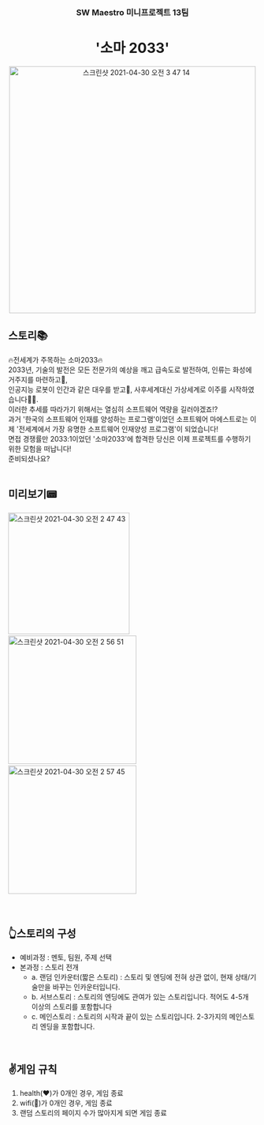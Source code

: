 <h3 align= "center"> SW Maestro 미니프로젝트 13팀 </h3>
<h1 align= "center"> '소마 2033' </h1>

<p align="center"> 
<img width="500" alt="스크린샷 2021-04-30 오전 3 47 14" src="https://user-images.githubusercontent.com/48276633/116602488-c1e99080-a966-11eb-8ff0-37a4c3b1d18a.png">
</p>

## 스토리📚
🔥전세계가 주목하는 소마2033🔥<br>
2033년, 기술의 발전은 모든 전문가의 예상을 깨고 급속도로 발전하여, 인류는 화성에 거주지를 마련하고🌟, <br>
인공지능 로봇이 인간과 같은 대우를 받고🤖, 사후세계대신 가상세계로 이주를 시작하였습니다👨‍💻. <br>
이러한 추세를 따라가기 위해서는 열심히 소프트웨어 역량을 길러야겠죠!?<br>
과거 '한국의 소프트웨어 인재를 양성하는 프로그램'이었던 소프트웨어 마에스트로는 이제 '전세계에서 가장 유명한 소프트웨어 인재양성 프로그램'이 되었습니다!<br>
면접 경쟁률만 2033:1이었던 '소마2033'에 합격한 당신은 이제 프로젝트를 수행하기 위한 모험을 떠납니다!<br>
준비되셨나요?<br><br>

## 미리보기📟
<img width="246" alt="스크린샷 2021-04-30 오전 2 47 43" src="https://user-images.githubusercontent.com/48276633/116595590-70d59e80-a95e-11eb-8654-d58a84ee42e0.png">&nbsp;<img width="260" alt="스크린샷 2021-04-30 오전 2 56 51" src="https://user-images.githubusercontent.com/48276633/116596726-b777c880-a95f-11eb-87e2-be69ab6f5f04.png">&nbsp;<img width="260" alt="스크린샷 2021-04-30 오전 2 57 45" src="https://user-images.githubusercontent.com/48276633/116596833-d8d8b480-a95f-11eb-88e6-3cc2803265e7.png">
<br><br><br>

## 👆스토리의 구성
* 예비과정 : 멘토, 팀원, 주제 선택 <br>
* 본과정 : 스토리 전개 <br>
  * a. 랜덤 인카운터(짧은 스토리) : 스토리 및 엔딩에 전혀 상관 없이, 현재 상태/기술만을 바꾸는 인카운터입니다. <br>
  * b. 서브스토리 : 스토리의 엔딩에도 관여가 있는 스토리입니다. 적어도 4-5개 이상의 스토리를 포함합니다 <br>
  * c. 메인스토리 : 스토리의 시작과 끝이 있는 스토리입니다. 2-3가지의 메인스토리 엔딩을 포함합니다. <br>
<br>

## ✌️게임 규칙
1. health(❤️)가 0개인 경우, 게임 종료
2. wifi(📡)가 0개인 경우, 게임 종료
3. 랜덤 스토리의 페이지 수가 많아지게 되면 게임 종료
